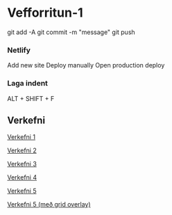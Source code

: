 # Vefforritun-1

git add -A
git commit -m "message"
git push 

### Netlify
Add new site
Deploy manually
Open production deploy

### Laga indent

ALT + SHIFT + F 


## Verkefni
[Verkefni 1](https://verkefni1-ajg.netlify.app/)

[Verkefni 2](https://verkefni2-ajg.netlify.app/)

[Verkefni 3](https://verkefni3-ajg.netlify.app/)

[Verkefni 4](https://verkefni4-ajg.netlify.app/)

[Verkefni 5](https://verkefni5-ajg.netlify.app/)

[Verkefni 5 (með grid overlay)](https://verkefni5-ajg-grid.netlify.app/)

